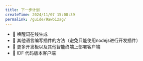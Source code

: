 ```yaml
---
title: 下一步计划
createTime: 2024/11/07 15:08:39
permalink: /guide/9awb1zag/
---
```

   
- 🤔 唤醒词在线生成 
- 🤔 其他语言编写插件的方法（避免只能使用nodejs进行开发插件） 
- 🤔 更多开发板以及其他智能终端上部署客户端
- 🤔 IDF 代码版本客户端